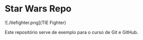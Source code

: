 # Star Wars Repo


![./tiefighter.png](TIE Fighter)

Este repositório serve de exemplo para o curso de Git e GitHub.

